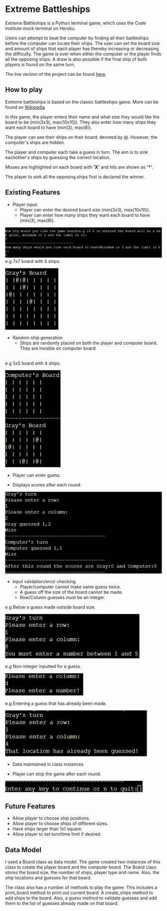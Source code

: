 # Extreme Battleships

Extreme Battleships is a Python terminal game, which uses the Code Institute mock terminal on Heroku.

Users can attempt to beat the computer by finding all their battleships before the computer can locate their ships. The user can set the board size and amount of ships that each player has thereby increasing or decreasing the difficulty. The game is over when either the computer or the player finds all the opposing ships. A draw is also possible if the final ship of both players is found on the same turn.

The live version of the project can be found [here](https://extreme-battleships-0e054539df86.herokuapp.com/).

## How to play

Extreme battleships is based on the classic battleships game. More can be found on [Wikipedia](https://en.wikipedia.org/wiki/Battleship_(game))

In this game, the player enters their name and what size they would like the board to be (min(3x3), max(10x10)). They also enter how many ships they want each board to have (min(3), max(8)).

The player can see their ships on their board, denoted by @. However, the computer's ships are hidden.

The player and computer each take a guess in turn. The aim is to sink eachother's ships by guessing the correct location.

Misses are highlighted on each board with **'X'** and hits are shown as **'*'**.

The player to sink all the opposing ships first is declared the winner.

## Existing Features 

- Player input:
    - Player can enter the desired board size (min(3x3), max(10x10)).
    - Player can enter how many ships they want each board to have (min(3), max(8)).

![board_size](assets/images/board_ship.png)
<br/>
e.g 7x7 board with 5 ships.
<br/>

![custom_board](assets/images/custom_board.png)

- Random ship generation
    - Ships are randomly placed on both the player and computer board. They are invisble on computer board.

<br/>
e.g 5x5 board with 4 ships.
<br/>

![computer_board](assets/images/computer_board.png)

- Player can enter guess.

- Displays scores after each round.

![guesses](assets/images/scores.png)

- Input validation/error checking
    - Player/computer cannot make same guess twice.
    - A guess off the size of the board cannot be made.
    - Row/Column guesses must be an integer.

e.g Below a guess made outside board size.

![guess_off_grid](assets/images/grid_size_validation.png)

e.g Non-integer inputted for a guess.

![non-integer_guess](assets/images/number_validation.png)

e.g Entering a guess that has already been made.

![repeat_guess](assets/images/already_guessed.png)

- Data maintained in class instances

- Player can stop the game after each round.

![quit_game](assets/images/quit_game.png)

## Future Features

- Allow player to choose ship positions.
- Allow player to choose ships of different sizes.
- Have ships larger than 1x1 square.
- Allow player to set turn/time limit if desired.

## Data Model

I used a Board class as data model. The game created two instances of this class to create the player board and the computer board. The Board class stores the board size, the number of ships, player type and name. Also, the ship locations and guesses for that board.

The class also has a number of methods to play the game. This includes a print_board method to print out current board. A create_ships method to add ships to the board. Also, a guess method to validate guesses and add them to the list of guesses already made on that board.